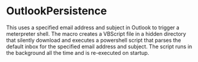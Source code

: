 OutlookPersistence
==================

This uses a specified email address and subject in Outlook to trigger a meterpreter shell. The macro creates a VBScript file in a hidden directory that silently download and executes a powershell script that parses the default inbox for the specified email address and subject. The script runs in the background all the time and is re-executed on startup.
